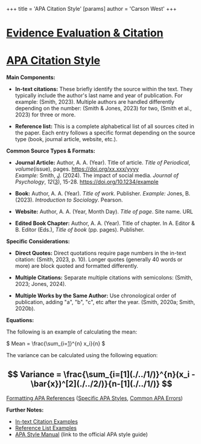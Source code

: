 +++
 title = 'APA Citation Style'
[params]
	author = 'Carson West'
+++
# [Evidence Evaluation & Citation](./../evidence-evaluation-&-citation/)
# [APA Citation Style](./../apa-citation-style/)

**Main Components:**

* **In-text citations:**  These briefly identify the source within the text.  They typically include the author's last name and year of publication.  For example: (Smith, 2023).  Multiple authors are handled differently depending on the number:  (Smith & Jones, 2023) for two, (Smith et al., 2023) for three or more.

* **Reference list:** This is a complete alphabetical list of all sources cited in the paper.  Each entry follows a specific format depending on the source type (book, journal article, website, etc.).

**Common Source Types & Formats:**

* **Journal Article:**  Author, A. A. (Year). Title of article. *Title of Periodical*, *volume*(issue), pages. https://doi.org/xx.xxx/yyyy  
    *Example:*  Smith, [J](./../j/). (2024). The impact of social media. *Journal of Psychology*, *12*([3](./../3/)), 15-28. https://doi.org/10.1234/example

* **Book:** Author, A. A. (Year). *Title of work*. Publisher.
    *Example:*  Jones, B. (2023). *Introduction to Sociology*. Pearson.

* **Website:**  Author, A. A. (Year, Month Day). *Title of page*. Site name. URL

* **Edited Book Chapter:** Author, A. A. (Year). Title of chapter. In A. Editor & B. Editor (Eds.), *Title of book* (pp. pages). Publisher.


**Specific Considerations:**

* **Direct Quotes:**  Direct quotations require page numbers in the in-text citation: (Smith, 2023, p. 10).  Longer quotes (generally 40 words or more) are block quoted and formatted differently.

* **Multiple Citations:** Separate multiple citations with semicolons: (Smith, 2023; Jones, 2024).

* **Multiple Works by the Same Author:** Use chronological order of publication, adding "a", "b", "c", etc after the year. (Smith, 2020a; Smith, 2020b).


**Equations:**

The following is an example of calculating the mean:

 $ Mean = \frac{\sum_{i=[1](./../1/)}^{n} x_i}{n} $ 

The variance can be calculated using the following equation:

##  $$ Variance = \frac{\sum_{i=[1](./../1/)}^{n}(x_i - \bar{x})^[2](./../2/)}{n-[1](./../1/)} $$  
[Formatting APA References](./../formatting-apa-references/)  ([Specific APA Styles](./../specific-apa-styles/), [Common APA Errors](./../common-apa-errors/))


**Further Notes:**

* [In-text Citation Examples](./../in-text-citation-examples/)
* [Reference List Examples](./../reference-list-examples/)
* [APA Style Manual](./../apa-style-manual/)  (link to the official APA style guide)


